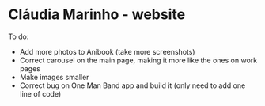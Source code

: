 # Cláudia Marinho - website

To do:
* Add more photos to Anibook (take more screenshots)
* Correct carousel on the main page, making it more like the ones on work pages
* Make images smaller
* Correct bug on One Man Band app and build it (only need to add one line of code)
